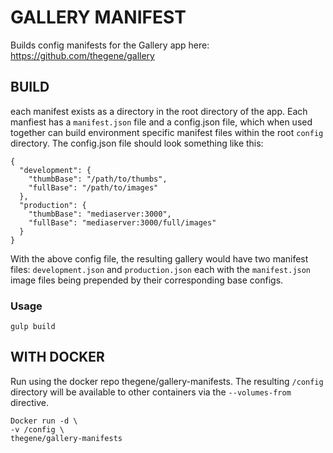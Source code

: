 # GALLERY MANIFEST
Builds config manifests for the Gallery app here: https://github.com/thegene/gallery

## BUILD
each manifest exists as a directory in the root directory of the app. Each manfiest has a `manifest.json` file and a config.json file, which when used together can build environment specific manifest files within the root `config` directory. The config.json file should look something like this:
```
{
  "development": {
    "thumbBase": "/path/to/thumbs",
    "fullBase": "/path/to/images" 
  },
  "production": {
    "thumbBase": "mediaserver:3000",
    "fullBase": "mediaserver:3000/full/images"
  }
}
```
With the above config file, the resulting gallery would have two manifest files: `development.json` and `production.json` each with the `manifest.json` image files being prepended by their corresponding base configs.

### Usage
```
gulp build
```

## WITH DOCKER
Run using the docker repo thegene/gallery-manifests. The resulting `/config` directory will be available to other containers via the `--volumes-from` directive.

```
Docker run -d \
-v /config \
thegene/gallery-manifests
```
